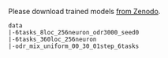 Please download trained models <a href="https://zenodo.org/record/5209068#.YRrjz9NKi3I">from Zenodo</a>.
```
data
|-6tasks_8loc_256neuron_odr3000_seed0
|-6tasks_360loc_256neuron
|-odr_mix_uniform_00_30_01step_6tasks
```
